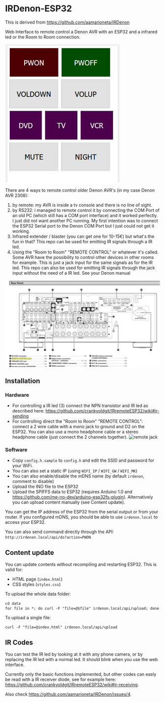 # IRDenon-ESP32

This is derived from https://github.com/aamarioneta/IRDenon

Web Interface to remote control a Denon AVR with an ESP32 and a infrared led or the Room to Room connection.

![denon rear](images/web-interface.PNG)

There are 4 ways to remote control older Denon AVR's (in my case Denon AVR 2308):
1. by remote: my AVR is inside a tv console and there is no line of sight.
2. by RS232: i managed to remote control it by connecting the COM Port of an old PC (which still has a COM port interface) and it worked perfectly. I just did not want another PC running. My first intention was to connect the ESP32 Serial port to the Denon COM Port but I just could not get it working.
3. Infrared extender / blaster (you can get one for 10-15€) but what's the fun in that? This repo can be used for emitting IR signals through a IR led.
4. Using the "Room to Room" "REMOTE CONTROL" or whatever it's called. Some AVR have the possibility to control other devices in other rooms for example. This is just a jack input for the same signals as for the IR led. This repo can also be used for emitting IR signals through the jack input without the need of a IR led. See your Denon manual

![denon rear](images/denon-rear.PNG)

## Installation

### Hardware 

- For controlling a IR led (3) connect the NPN transistor and IR led as described here:
https://github.com/crankyoldgit/IRremoteESP32/wiki#ir-sending
- For controlling direct the "Room to Room" "REMOTE CONTROL": connect a 2 wire cable with a mono jack to ground and D2 on the ESP32. You can also use a mono headphone cable or a stereo headphone cable (just connect the 2 channels together).
![remote jack](images/IMG_20200223_090247_1.jpg)

### Software

- Copy `config.h.sample` to `config.h` and edit the SSID and password for your WiFi.
- You can also set a static IP (using `WIFI_IP` / `WIFI_GW` / `WIFI_MK`)
- You can also enable/disable the mDNS name (by default `irdenon`, comment to disable)
- Upload the INO file to the ESP32
- Upload the SPIFFS data to ESP32 (requires Arduino 1.0 and https://github.com/me-no-dev/arduino-esp32fs-plugin). Alternatively you can upload content manually (see Content update).

You can get the IP address of the ESP32 from the serial output or from your router. If you configured mDNS, you should be able to use `irdenon.local` to access your ESP32.

You can also send command directly through the API:
```http://irdenon.local/api/do?action=PWON```

## Content update

You can update contents without recompiling and restarting ESP32. This is valid for:
- HTML page (`index.html`)
- CSS styles (`styles.css`)

To upload the whole data folder:

```
cd data
for file in *; do curl -F "file=@$file" irdenon.local/api/upload; done
```

To upload a single file:

```
curl -F "file=@index.html" irdenon.local/api/upload
```

## IR Codes

You can test the IR led by looking at it with any phone camera, or by replacing the IR led with a normal led. It should blink when you use the web interface.

Currently only the basic functions implemented, but other codes can easly be read with a IR receiver diode, see for example here: https://github.com/crankyoldgit/IRremoteESP32/wiki#ir-receiving.

Also check https://github.com/aamarioneta/IRDenon/issues/4.
